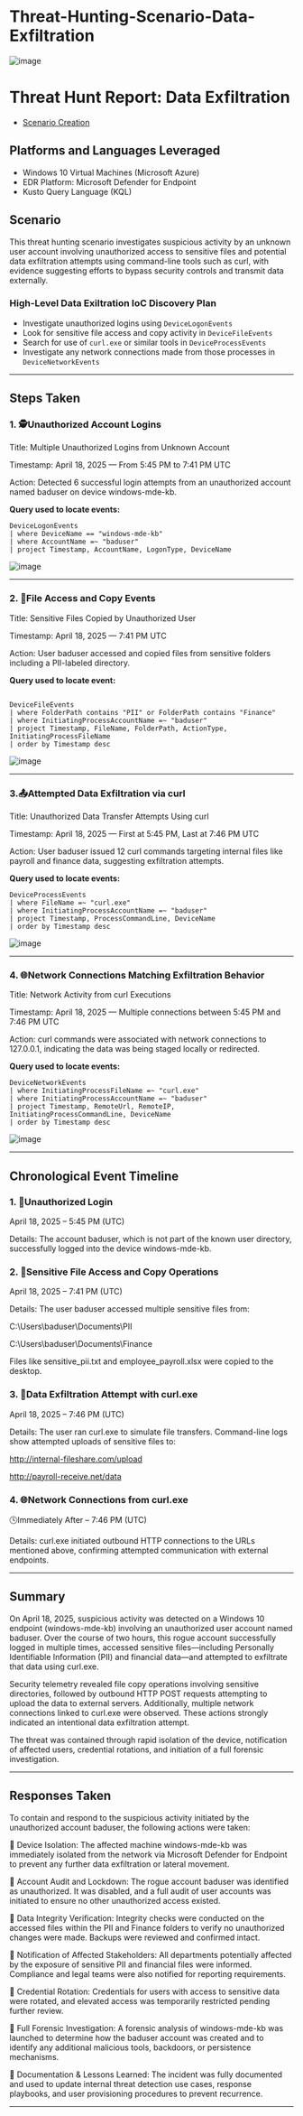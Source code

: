 # Threat-Hunting-Scenario-Data-Exfiltration
![image](https://github.com/user-attachments/assets/bb8cbb85-291f-47cd-a8c1-60cb788b7261)


# Threat Hunt Report: Data Exfiltration
- [Scenario Creation](https://github.com/KBrown233/Threat-Hunting-Scenario-Data-Exfiltration-Data/blob/main/Data%20Exfiltration%20Scenario%20Creation)

## Platforms and Languages Leveraged
- Windows 10 Virtual Machines (Microsoft Azure)
- EDR Platform: Microsoft Defender for Endpoint
- Kusto Query Language (KQL)


##  Scenario

This threat hunting scenario investigates suspicious activity by an unknown user account involving unauthorized access to sensitive files and potential data exfiltration attempts using command-line tools such as curl, with evidence suggesting efforts to bypass security controls and transmit data externally.

### High-Level Data Exiltration IoC Discovery Plan

- Investigate unauthorized logins using `DeviceLogonEvents`
- Look for sensitive file access and copy activity in `DeviceFileEvents`
- Search for use of `curl.exe` or similar tools in `DeviceProcessEvents`
- Investigate any network connections made from those processes in `DeviceNetworkEvents`

---

## Steps Taken

### 1. 🕵️Unauthorized Account Logins
Title: Multiple Unauthorized Logins from Unknown Account

Timestamp: April 18, 2025 — From 5:45 PM to 7:41 PM UTC

Action: Detected 6 successful login attempts from an unauthorized account named baduser on device windows-mde-kb.


**Query used to locate events:**

```kql
DeviceLogonEvents
| where DeviceName == "windows-mde-kb"
| where AccountName =~ "baduser"
| project Timestamp, AccountName, LogonType, DeviceName

```
![image](https://github.com/user-attachments/assets/042619bb-08fc-433f-895b-1987abf547c8)




---

### 2. 📁File Access and Copy Events
Title: Sensitive Files Copied by Unauthorized User

Timestamp: April 18, 2025 — 7:41 PM UTC

Action: User baduser accessed and copied files from sensitive folders including a PII-labeled directory.

**Query used to locate event:**

```kql

DeviceFileEvents
| where FolderPath contains "PII" or FolderPath contains "Finance"
| where InitiatingProcessAccountName =~ "baduser"
| project Timestamp, FileName, FolderPath, ActionType, InitiatingProcessFileName
| order by Timestamp desc

```
![image](https://github.com/user-attachments/assets/7cd09ae6-c2af-4028-b6d1-0a9a6acaf646)

>

---

### 3.📤Attempted Data Exfiltration via curl
Title: Unauthorized Data Transfer Attempts Using curl

Timestamp: April 18, 2025 — First at 5:45 PM, Last at 7:46 PM UTC

Action: User baduser issued 12 curl commands targeting internal files like payroll and finance data, suggesting exfiltration attempts.

**Query used to locate events:**

```kql
DeviceProcessEvents
| where FileName =~ "curl.exe"
| where InitiatingProcessAccountName =~ "baduser"
| project Timestamp, ProcessCommandLine, DeviceName
| order by Timestamp desc

```
![image](https://github.com/user-attachments/assets/6bf98e35-1762-4736-8bb1-ec0d13191385)

>

---

### 4. 🌐Network Connections Matching Exfiltration Behavior
Title: Network Activity from curl Executions

Timestamp: April 18, 2025 — Multiple connections between 5:45 PM and 7:46 PM UTC

Action: curl commands were associated with network connections to 127.0.0.1, indicating the data was being staged locally or redirected.

**Query used to locate events:**

```kql
DeviceNetworkEvents
| where InitiatingProcessFileName =~ "curl.exe"
| where InitiatingProcessAccountName =~ "baduser"
| project Timestamp, RemoteUrl, RemoteIP, InitiatingProcessCommandLine, DeviceName
| order by Timestamp desc

```
![image](https://github.com/user-attachments/assets/8f02a1e2-1d04-4c3f-80f9-3c32200b64c9)

>

---

## Chronological Event Timeline 

### 1. 🔐Unauthorized Login

April 18, 2025 – 5:45 PM (UTC)

Details: The account baduser, which is not part of the known user directory, successfully logged into the device windows-mde-kb.

### 2. 📂Sensitive File Access and Copy Operations

April 18, 2025 – 7:41 PM (UTC)

Details: The user baduser accessed multiple sensitive files from:

C:\Users\baduser\Documents\PII

C:\Users\baduser\Documents\Finance

Files like sensitive_pii.txt and employee_payroll.xlsx were copied to the desktop.

### 3. 🚨Data Exfiltration Attempt with curl.exe

April 18, 2025 – 7:46 PM (UTC)

Details: The user ran curl.exe to simulate file transfers. Command-line logs show attempted uploads of sensitive files to:

http://internal-fileshare.com/upload

http://payroll-receive.net/data

### 4. 🌐Network Connections from curl.exe 

🕓Immediately After – 7:46 PM (UTC)

Details: curl.exe initiated outbound HTTP connections to the URLs mentioned above, confirming attempted communication with external endpoints.




---

## Summary

On April 18, 2025, suspicious activity was detected on a Windows 10 endpoint (windows-mde-kb) involving an unauthorized user account named baduser. Over the course of two hours, this rogue account successfully logged in multiple times, accessed sensitive files—including Personally Identifiable Information (PII) and financial data—and attempted to exfiltrate that data using curl.exe.

Security telemetry revealed file copy operations involving sensitive directories, followed by outbound HTTP POST requests attempting to upload the data to external servers. Additionally, multiple network connections linked to curl.exe were observed. These actions strongly indicated an intentional data exfiltration attempt.

The threat was contained through rapid isolation of the device, notification of affected users, credential rotations, and initiation of a full forensic investigation.

---

## Responses Taken

To contain and respond to the suspicious activity initiated by the unauthorized account baduser, the following actions were taken:

🛑 Device Isolation:
The affected machine windows-mde-kb was immediately isolated from the network via Microsoft Defender for Endpoint to prevent any further data exfiltration or lateral movement.

🔐 Account Audit and Lockdown:
The rogue account baduser was identified as unauthorized. It was disabled, and a full audit of user accounts was initiated to ensure no other unauthorized access existed.

📁 Data Integrity Verification:
Integrity checks were conducted on the accessed files within the PII and Finance folders to verify no unauthorized changes were made. Backups were reviewed and confirmed intact.

📩 Notification of Affected Stakeholders:
All departments potentially affected by the exposure of sensitive PII and financial files were informed. Compliance and legal teams were also notified for reporting requirements.

🔄 Credential Rotation:
Credentials for users with access to sensitive data were rotated, and elevated access was temporarily restricted pending further review.

🧪 Full Forensic Investigation:
A forensic analysis of windows-mde-kb was launched to determine how the baduser account was created and to identify any additional malicious tools, backdoors, or persistence mechanisms.

📜 Documentation & Lessons Learned:
The incident was fully documented and used to update internal threat detection use cases, response playbooks, and user provisioning procedures to prevent recurrence.

---


